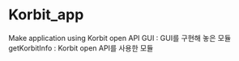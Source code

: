 # Korbit_app
Make application using Korbit open API
GUI : GUI를 구현해 놓은 모듈
getKorbitInfo : Korbit open API를 사용한 모듈
